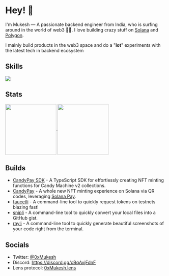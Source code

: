 # Hey! 👋

I'm Mukesh — A passionate backend engineer from India, who is surfing around in the world of web3 🏄‍♂️. I love building crazy stuff on [Solana](https://solana.com) and [Polygon](https://polygon.technology).

I mainly build products in the web3 space and do a "**lot**" experiments with the latest tech in backend ecosystem

## Skills

<img src="https://skillicons.dev/icons?i=js,ts,nodejs,express,mongodb,prisma,postgres,redis,solidity,vscode,git" />

## Stats

<a href="https://github.com/0xMukesh">
  <img align="center" src="https://github-readme-stats.vercel.app/api?username=0xMukesh&amp;show_icons=true&amp;theme=radical" height="160"  witdh="480" />
</a>
<a href="https://github.com/0xMukesh">
  <img align="center" src="http://github-readme-streak-stats.herokuapp.com?user=0xMukesh&theme=radical" height="160" witdh="480" />
</a>

## Builds

- [CandyPay SDK](https://github.com/candypay/sdk) - A TypeScript SDK for effortlessly creating NFT minting functions for Candy Machine v2 collections.
- [CandyPay](https://twitter.com/candypayfun) - A whole new NFT minting experience on Solana via QR codes, leveraging [Solana Pay](https://solanapay.com).
- [faucetli](https://github.com/buidler-hub/faucetli) - A command-line tool to quickly request tokens on testnets blazing fast!
- [snipli](https://github.com/buidler-hub/snipli) - A command-line tool to quickly convert your local files into a GitHub gist.
- [rayli](https://github.com/buidler-hub/rayli) - A command-line tool to quickly generate beautiful screenshots of your code right from the terminal.

## Socials

- Twitter: [@0xMukesh](https://twitter.com/0xMukesh)
- Discord: https://discord.gg/cBqAvjFdnF
- Lens protocol: [0xMukesh.lens](https://www.lensfrens.xyz/0xmukesh.lens)
